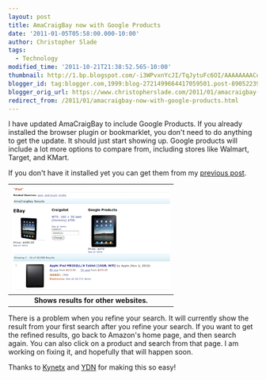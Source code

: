 ```yaml
---
layout: post
title: AmaCraigBay now with Google Products
date: '2011-01-05T05:58:00.000-10:00'
author: Christopher Slade
tags:
  - Technology
modified_time: '2011-10-21T21:38:52.565-10:00'
thumbnail: http://1.bp.blogspot.com/-i3WPvxnYcJI/TqJytuFc6OI/AAAAAAAACos/3elLTKUhlFI/s72-c/iPad.png
blogger_id: tag:blogger.com,1999:blog-2721499664417059501.post-8905223995809368867
blogger_orig_url: https://www.christopherslade.com/2011/01/amacraigbay-now-with-google-products.html
redirect_from: /2011/01/amacraigbay-now-with-google-products.html
---
```


I have updated AmaCraigBay to include Google Products.  If you already installed the browser plugin or bookmarklet, you don't need to do anything to get the update.  It should just start showing up.  Google products will include a lot more options to compare from, including stores like Walmart, Target, and KMart.

If you don't have it installed yet you can get them from my [previous post](http://www.christopherslade.com/amacraigbay/).

| ![AmaCraigBay](/assets/img/iPad.png) |
|:--:|
| **Shows results for other websites.** |


There is a problem when you refine your search.  It will currently show the result from your first search after you refine your search.  If you want to get the refined results, go back to Amazon's home page, and then search again.  You can also click on a product and search from that page.  I am working on fixing it, and hopefully that will happen soon.

Thanks to [Kynetx](http://kynetx.com/) and [YDN](http://developer.yahoo.com/) for making this so easy!